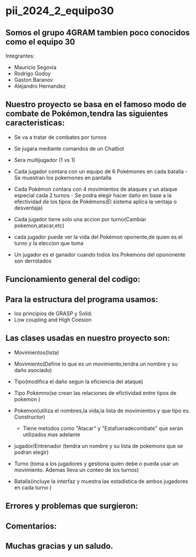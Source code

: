 ﻿# pii_2024_2_equipo30

Somos el grupo 4GRAM tambien poco conocidos como el equipo 30
-

Integrantes:
- Mauricio Segovia
- Rodrigo Godoy
- Gaston Baranov
- Alejandro Hernandez

Nuestro proyecto se basa en el famoso modo de combate de Pokémon,tendra las siguientes caracteristicas:
-
  -  Se va a tratar de combates por turnos
  -  Se jugara mediante comandos de un Chatbot
  -  Sera multijugador (1 vs 1)
  -  Cada jugador contara con un equipo de 6 Pokémones en cada batalla
          - Se muestran los pokemones en pantalla
     
  -  Cada Pokémon contara con 4 movimientos de ataques y un ataque especial cada 2 turnos
          - Se podra elegir hacer daño en base a la efectividad de los tipos de Pokémons(El sistema aplica la ventaja o desventaja)
  -  Cada jugador tiene solo una accion por turno(Cambiar pokemon,atacar,etc)
  -  cada jugador puede ver la vida del Pokémon oponente,de quien es el turno y la eleccion que toma
  -  Un jugador es el ganador cuando todos los Pokemons del opononente son derrotados

Funcionamiento general del codigo:
-
Para la estructura del programa usamos:
-
-   los principios de GRASP y Solid.
-   Low coupling and High Coesion




Las clases usadas en nuestro proyecto son:
-

-   Movimientos(lista)

-   Movimiento(Define lo que es un movimiento,tendra un nombre y su daño asociado)

-   Tipo(modifica el daño segun la eficiencia del ataque)

-   Tipo Pokemno(se crean las relaciones de efictividad entre tipos de pokemon )

-   Pokemon(utiliza el nombres,la vida,la lista de movimientos y que tipo es. Constructor)
      - Tiene metodos como "Atacar" y  "Estafueradecombate" que seran utilizados mas adelante
      
-   jugador/Entrenador (tendra un nombre y su lista de pokemons que se podran elegir)

-   Turno (toma a los jugadores y gestiona quien debe o pueda usar un movimiento. Ademas lleva un conteo de los turnos)

-   Batalla(incluye la interfaz y muestra las estadistica de ambos jugadores en cada turno )

Errores y problemas que surgieron:
-


Comentarios:
-



Muchas gracias y un saludo. 
-